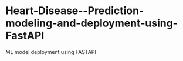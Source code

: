 # Heart-Disease--Prediction-modeling-and-deployment-using-FastAPI
ML model deployment using FASTAPI
